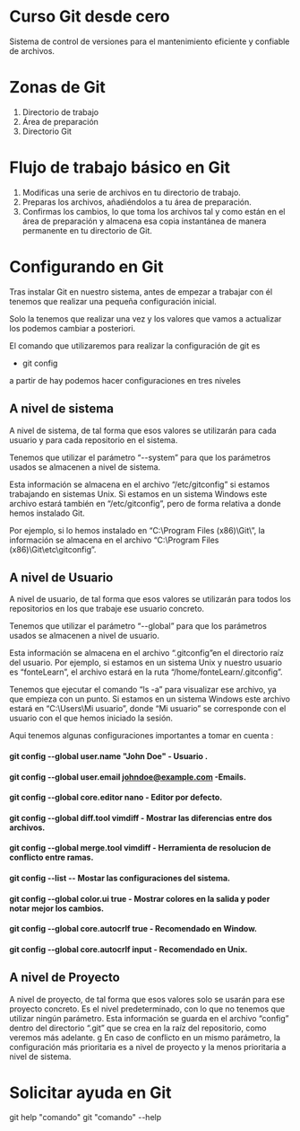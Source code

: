 # Curso Git desde cero
Sistema de control de versiones para el mantenimiento eficiente y confiable de archivos.

# Zonas de Git
1. Directorio de trabajo
2. Área de preparación
3. Directorio Git

# Flujo de trabajo básico en Git
1. Modificas una serie de archivos en tu directorio de trabajo.
2. Preparas los archivos, añadiéndolos a tu área de preparación.
3. Confirmas los cambios, lo que toma los archivos tal y como están en el área de preparación y almacena esa copia instantánea de manera permanente en tu directorio de Git.

# Configurando en  Git

Tras instalar Git en nuestro sistema, antes de empezar a trabajar con él tenemos que realizar una
pequeña configuración inicial.

Solo la tenemos que realizar una vez y los valores que vamos a actualizar los podemos cambiar a
posteriori.

El comando que utilizaremos para realizar la configuración de git es

* git config

a partir de hay podemos hacer configuraciones en tres niveles 

## A nivel de sistema

A nivel de sistema, de tal forma que esos valores se utilizarán para cada usuario y para cada
repositorio en el sistema.

Tenemos que utilizar el parámetro “--system” para que los parámetros usados se almacenen a nivel
de sistema.

Esta información se almacena en el archivo “/etc/gitconfig” si estamos trabajando en sistemas Unix.
Si estamos en un sistema Windows este archivo estará también en “/etc/gitconfig”, pero de forma
relativa a donde hemos instalado Git.

Por ejemplo, si lo hemos instalado en “C:\Program Files (x86)\Git\”, la información se almacena en
el archivo “C:\Program Files (x86)\Git\etc\gitconfig”.


## A nivel de Usuario 

A nivel de usuario, de tal forma que esos valores se utilizarán para todos los repositorios en los que trabaje ese usuario concreto.

Tenemos que utilizar el parámetro “--global” para que los parámetros usados se almacenen a nivel
de usuario.

Esta información se almacena en el archivo “.gitconfig”en el directorio raíz del usuario.
Por ejemplo, si estamos en un sistema Unix y nuestro usuario es “fonteLearn”, el archivo estará en
la ruta “/home/fonteLearn/.gitconfig”.

Tenemos que ejecutar el comando “ls -a” para visualizar ese archivo, ya que empieza con un punto.
Si estamos en un sistema Windows este archivo estará en “C:\Users\Mi usuario”, donde “Mi
usuario” se corresponde con el usuario con el que hemos iniciado la sesión. 

Aqui tenemos algunas configuraciones importantes a tomar en cuenta : 

#### git config --global user.name "John Doe" - Usuario .
#### git config --global user.email johndoe@example.com -Emails.
#### git config --global core.editor nano - Editor por defecto.
#### git config --global diff.tool vimdiff -  Mostrar las diferencias entre dos archivos.
#### git config --global merge.tool vimdiff - Herramienta de resolucion de conflicto entre ramas.
#### git config --list -- Mostar las configuraciones del sistema.
#### git config --global color.ui true - Mostrar colores en la salida y poder notar mejor los cambios.
#### git config --global core.autocrlf true - Recomendado en Window.
#### git config --global core.autocrlf input - Recomendado en Unix.


## A nivel de Proyecto

A nivel de proyecto, de tal forma que esos valores solo se usarán para ese proyecto concreto.
Es el nivel predeterminado, con lo que no tenemos que utilizar ningún parámetro.
Esta información se guarda en el archivo “config” dentro del directorio “.git” que se crea en la raíz
del repositorio, como veremos más adelante.
g
En caso de conflicto en un mismo parámetro, la configuración más prioritaria es a nivel de proyecto
y la menos prioritaria a nivel de sistema.

# Solicitar ayuda en Git

git help "comando"
git "comando" --help
